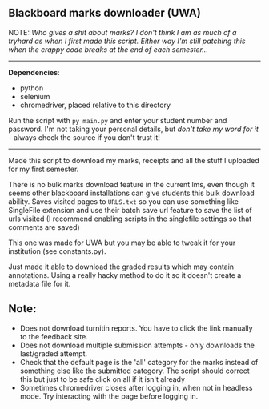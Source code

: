 ## Blackboard marks downloader (UWA)

NOTE: _Who gives a shit about marks? I don't think I am as much of a tryhard as when I first made this script. Either way I'm still patching this when the crappy code breaks at the end of each semester..._

---

**Dependencies**:

- python
- selenium
- chromedriver, placed relative to this directory

Run the script with `py main.py` and enter your student number and password. I'm not taking your personal details, but _don't take my word for it_ - always check the source if you don't trust it!

---

Made this script to download my marks, receipts and all the stuff I uploaded for my first semester.

There is no bulk marks download feature in the current lms, even though it seems other blackboard installations can give students this bulk download ability. Saves visited pages to `URLS.txt` so you can use something like SingleFile extension and use their batch save url feature to save the list of urls visited (I recommend enabling scripts in the singlefile settings so that comments are saved)

This one was made for UWA but you may be able to tweak it for your institution (see constants.py).

Just made it able to download the graded results which may contain annotations. Using a really hacky method to do it so it doesn't create a metadata file for it.

## Note:

- Does not download turnitin reports. You have to click the link manually to the feedback site.
- Does not download multiple submission attempts - only downloads the last/graded attempt.
- Check that the default page is the 'all' category for the marks instead of something else like the submitted category. The script should correct this but just to be safe click on all if it isn't already
- Sometimes chromedriver closes after logging in, when not in headless mode. Try interacting with the page before logging in.
